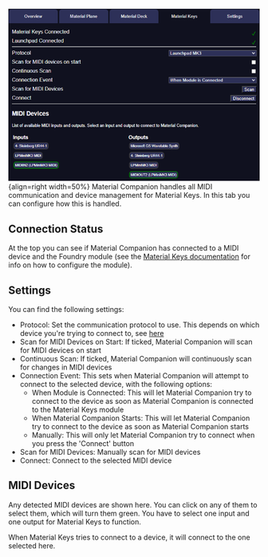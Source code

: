 ![img](./img/MK.png){align=right width=50%}
Material Companion handles all MIDI communication and device management for Material Keys. In this tab you can configure how this is handled.

## Connection Status
At the top you can see if Material Companion has connected to a MIDI device and the Foundry module (see the [Material Keys documentation](https://materialfoundry.github.io/MaterialKeys/) for info on how to configure the module).

## Settings
You can find the following settings:

* Protocol: Set the communication protocol to use. This depends on which device you're trying to connect to, see [here](https://materialfoundry.github.io/MaterialKeys/supportedDevices)
* Scan for MIDI Devices on Start: If ticked, Material Companion will scan for MIDI devices on start
* Continuous Scan: If ticked, Material Companion will continuously scan for changes in MIDI devices
* Connection Event: This sets when Material Companion will attempt to connect to the selected device, with the following options:
    * When Module is Connected: This will let Material Companion try to connect to the device as soon as Material Companion is connected to the Material Keys module
    * When Material Companion Starts: This will let Material Companion try to connect to the device as soon as Material Companion starts
    * Manually: This will only let Material Companion try to connect when you press the 'Connect' button
* Scan for MIDI Devices: Manually scan for MIDI devices
* Connect: Connect to the selected MIDI device

## MIDI Devices
Any detected MIDI devices are shown here. You can click on any of them to select them, which will turn them green. You have to select one input and one output for Material Keys to function.

When Material Keys tries to connect to a device, it will connect to the one selected here.